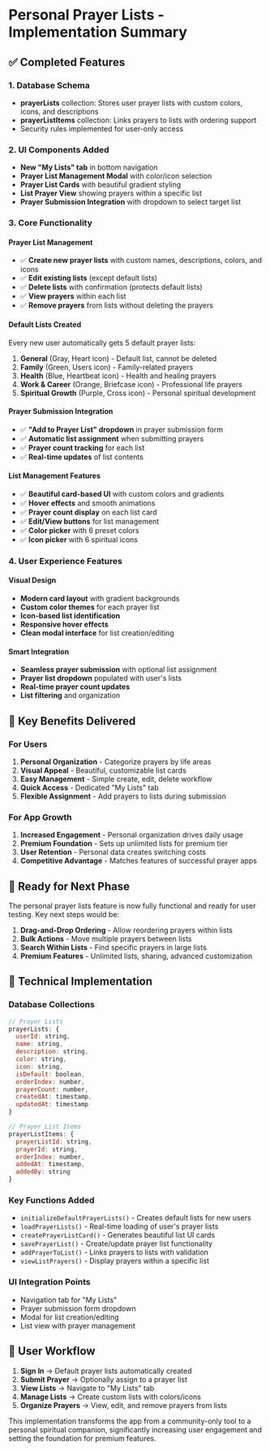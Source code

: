 # Personal Prayer Lists - Implementation Summary

## ✅ Completed Features

### 1. Database Schema
- **prayerLists** collection: Stores user prayer lists with custom colors, icons, and descriptions
- **prayerListItems** collection: Links prayers to lists with ordering support
- Security rules implemented for user-only access

### 2. UI Components Added
- **New "My Lists" tab** in bottom navigation
- **Prayer List Management Modal** with color/icon selection
- **Prayer List Cards** with beautiful gradient styling
- **List Prayer View** showing prayers within a specific list
- **Prayer Submission Integration** with dropdown to select target list

### 3. Core Functionality

#### Prayer List Management
- ✅ **Create new prayer lists** with custom names, descriptions, colors, and icons
- ✅ **Edit existing lists** (except default lists)
- ✅ **Delete lists** with confirmation (protects default lists)
- ✅ **View prayers** within each list
- ✅ **Remove prayers** from lists without deleting the prayers

#### Default Lists Created
Every new user automatically gets 5 default prayer lists:
1. **General** (Gray, Heart icon) - Default list, cannot be deleted
2. **Family** (Green, Users icon) - Family-related prayers
3. **Health** (Blue, Heartbeat icon) - Health and healing prayers  
4. **Work & Career** (Orange, Briefcase icon) - Professional life prayers
5. **Spiritual Growth** (Purple, Cross icon) - Personal spiritual development

#### Prayer Submission Integration
- ✅ **"Add to Prayer List" dropdown** in prayer submission form
- ✅ **Automatic list assignment** when submitting prayers
- ✅ **Prayer count tracking** for each list
- ✅ **Real-time updates** of list contents

#### List Management Features
- ✅ **Beautiful card-based UI** with custom colors and gradients
- ✅ **Hover effects** and smooth animations
- ✅ **Prayer count display** on each list card
- ✅ **Edit/View buttons** for list management
- ✅ **Color picker** with 6 preset colors
- ✅ **Icon picker** with 6 spiritual icons

### 4. User Experience Features

#### Visual Design
- **Modern card layout** with gradient backgrounds
- **Custom color themes** for each prayer list
- **Icon-based list identification**
- **Responsive hover effects**
- **Clean modal interface** for list creation/editing

#### Smart Integration
- **Seamless prayer submission** with optional list assignment
- **Prayer list dropdown** populated with user's lists
- **Real-time prayer count updates**
- **List filtering** and organization

## 🎯 Key Benefits Delivered

### For Users
1. **Personal Organization** - Categorize prayers by life areas
2. **Visual Appeal** - Beautiful, customizable list cards
3. **Easy Management** - Simple create, edit, delete workflow
4. **Quick Access** - Dedicated "My Lists" tab
5. **Flexible Assignment** - Add prayers to lists during submission

### For App Growth
1. **Increased Engagement** - Personal organization drives daily usage
2. **Premium Foundation** - Sets up unlimited lists for premium tier
3. **User Retention** - Personal data creates switching costs
4. **Competitive Advantage** - Matches features of successful prayer apps

## 🚀 Ready for Next Phase

The personal prayer lists feature is now fully functional and ready for user testing. Key next steps would be:

1. **Drag-and-Drop Ordering** - Allow reordering prayers within lists
2. **Bulk Actions** - Move multiple prayers between lists
3. **Search Within Lists** - Find specific prayers in large lists
4. **Premium Features** - Unlimited lists, sharing, advanced customization

## 🔧 Technical Implementation

### Database Collections
```javascript
// Prayer Lists
prayerLists: {
  userId: string,
  name: string,
  description: string,
  color: string,
  icon: string,
  isDefault: boolean,
  orderIndex: number,
  prayerCount: number,
  createdAt: timestamp,
  updatedAt: timestamp
}

// Prayer List Items  
prayerListItems: {
  prayerListId: string,
  prayerId: string,
  orderIndex: number,
  addedAt: timestamp,
  addedBy: string
}
```

### Key Functions Added
- `initializeDefaultPrayerLists()` - Creates default lists for new users
- `loadPrayerLists()` - Real-time loading of user's prayer lists
- `createPrayerListCard()` - Generates beautiful list UI cards
- `savePrayerList()` - Create/update prayer list functionality
- `addPrayerToList()` - Links prayers to lists with validation
- `viewListPrayers()` - Display prayers within a specific list

### UI Integration Points
- Navigation tab for "My Lists"
- Prayer submission form dropdown
- Modal for list creation/editing
- List view with prayer management

## 📱 User Workflow

1. **Sign In** → Default prayer lists automatically created
2. **Submit Prayer** → Optionally assign to a prayer list
3. **View Lists** → Navigate to "My Lists" tab
4. **Manage Lists** → Create custom lists with colors/icons
5. **Organize Prayers** → View, edit, and remove prayers from lists

This implementation transforms the app from a community-only tool to a personal spiritual companion, significantly increasing user engagement and setting the foundation for premium features.
